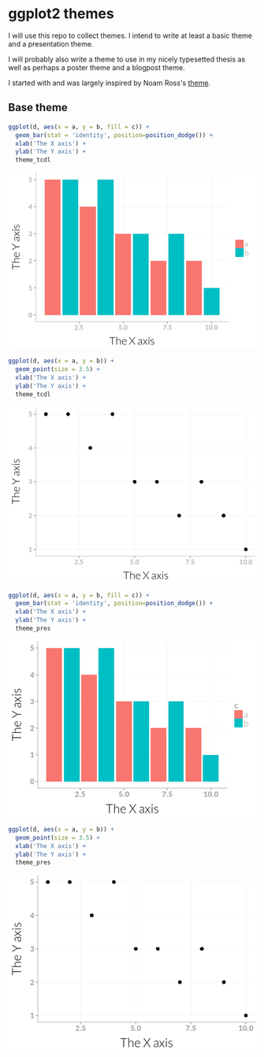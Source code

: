 # ggplot2 themes

I will use this repo to collect themes.
I intend to write at least a basic theme and a presentation theme.

I will probably also write a theme to use in my nicely typesetted thesis as well as perhaps a poster theme and a blogpost theme.

I started with and was largely inspired by Noam Ross's [theme](https://github.com/noamross/noamtools/blob/master/R/theme_nr.R).


## Base theme





```r
ggplot(d, aes(x = a, y = b, fill = c)) + 
  geom_bar(stat = 'identity', position=position_dodge()) +
  xlab('The X axis') + 
  ylab('The Y axis') +
  theme_tcdl
```

![plot of chunk baseTheme](figure/baseTheme-1.png) 

```r
ggplot(d, aes(x = a, y = b)) + 
  geom_point(size = 3.5) +
  xlab('The X axis') + 
  ylab('The Y axis') +
  theme_tcdl
```

![plot of chunk baseTheme](figure/baseTheme-2.png) 





```r
ggplot(d, aes(x = a, y = b, fill = c)) + 
  geom_bar(stat = 'identity', position=position_dodge()) +
  xlab('The X axis') + 
  ylab('The Y axis') +
  theme_pres
```

![plot of chunk presTheme](figure/presTheme-1.png) 

```r
ggplot(d, aes(x = a, y = b)) + 
  geom_point(size = 3.5) +
  xlab('The X axis') + 
  ylab('The Y axis') +
  theme_pres
```

![plot of chunk presTheme](figure/presTheme-2.png) 
